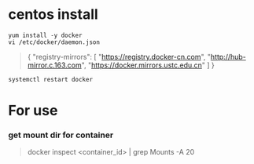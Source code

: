 # centos install
```
yum install -y docker
vi /etc/docker/daemon.json
```

> {
  "registry-mirrors": [
    "https://registry.docker-cn.com",
    "http://hub-mirror.c.163.com",
    "https://docker.mirrors.ustc.edu.cn"
  ]
}

```
systemctl restart docker
```

# For use
### get mount dir for container
> docker inspect <container_id> | grep Mounts -A 20

